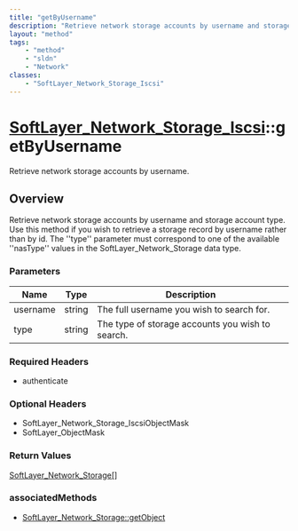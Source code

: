 ```yaml
---
title: "getByUsername"
description: "Retrieve network storage accounts by username and storage account type. Use this method if you wish to retrieve a storag... "
layout: "method"
tags:
    - "method"
    - "sldn"
    - "Network"
classes:
    - "SoftLayer_Network_Storage_Iscsi"
---
```

# [SoftLayer_Network_Storage_Iscsi](/reference/services/SoftLayer_Network_Storage_Iscsi)::getByUsername

Retrieve network storage accounts by username. 


## Overview 
Retrieve network storage accounts by username and storage account type. Use this method if you wish to retrieve a storage record by username rather than by id. The ''type'' parameter must correspond to one of the available ''nasType'' values in the SoftLayer_Network_Storage data type. 

### Parameters 
|Name | Type | Description |
| --- | --- | --- |
|username| string| The full username you wish to search for.|
|type| string| The type of storage accounts you wish to search.|


### Required Headers
* authenticate

### Optional Headers
* SoftLayer_Network_Storage_IscsiObjectMask
* SoftLayer_ObjectMask

### Return Values
<a href='/reference/datatypes/SoftLayer_Network_Storage'>SoftLayer_Network_Storage[] </a>


### associatedMethods

*  [SoftLayer_Network_Storage::getObject](/reference/services/SoftLayer_Network_Storage/getObject )

